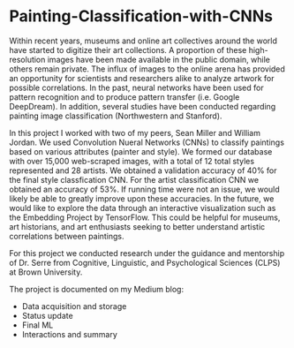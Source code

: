# Painting-Classification-with-CNNs

Within recent years, museums and online art collectives around the world have started to digitize their art collections. A proportion of these high-resolution images have been made available in the public domain, while others remain private. The influx of images to the online arena has provided an opportunity for scientists and researchers alike to analyze artwork for possible correlations. In the past, neural networks have been used for pattern recognition and to produce pattern transfer (i.e. Google DeepDream). In addition, several studies have been conducted regarding painting image classification (Northwestern and Stanford).

In this project I worked with two of my peers, Sean Miller and William Jordan. We used Convolution Nueral Networks (CNNs) to classify paintings based on various attributes (painter and style). We formed our database with over 15,000 web-scraped images, with a total of 12 total styles represented and 28 artists. We obtained a validation accuracy of 40% for the final style classfication CNN. For the artist classification CNN we obtained an accuracy of 53%. If running time were not an issue, we would likely be able to greatly improve upon these accuracies. In the future, we would like to explore the data through an interactive visualization such as the Embedding Project by TensorFlow. This could be helpful for museums, art historians, and art enthusiasts seeking to better understand artistic correlations between paintings. 

For this project we conducted research under the guidance and mentorship of Dr. Serre from Cognitive, Linguistic, and Psychological Sciences (CLPS) at Brown University. 

The project is documented on my Medium blog:
- Data acquisition and storage
- Status update
- Final ML
- Interactions and summary
